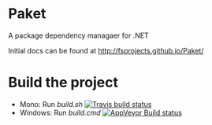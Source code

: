 Paket
=====

A package dependency managaer for .NET

Initial docs can be found at http://fsprojects.github.io/Paket/

# Build the project

* Mono: Run *build.sh*  [![Travis build status](https://travis-ci.org/fsprojects/Paket.png)](https://travis-ci.org/fsprojects/Paket)
* Windows: Run *build.cmd* [![AppVeyor Build status](https://ci.appveyor.com/api/projects/status/aqs8eux16x4g5p47/branch/master)](https://ci.appveyor.com/project/SteffenForkmann/paket/branch/master)
